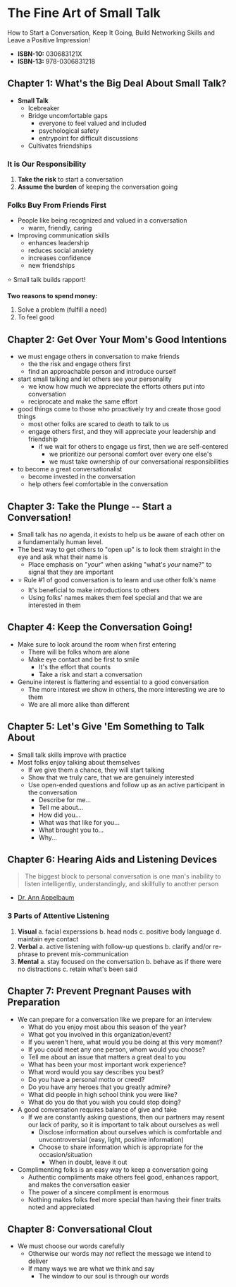 # The Fine Art of Small Talk

How to Start a Conversation, Keep It Going, Build Networking Skills and Leave a Positive Impression!

* **ISBN-10:** 030683121X
* **ISBN-13:** 978-0306831218

## Chapter 1: What's the Big Deal About Small Talk?

* **Small Talk**
    * Icebreaker
    * Bridge uncomfortable gaps
        * everyone to feel valued and included
        * psychological safety
        * entrypoint for difficult discussions
    * Cultivates friendships

### It is Our Responsibility

1. **Take the risk** to start a conversation
1. **Assume the burden** of keeping the conversation going

### Folks Buy From Friends First

* People like being recognized and valued in a conversation
    * warm, friendly, caring
* Improving communication skills
    * enhances leadership
    * reduces social anxiety
    * increases confidence
    * new friendships

⭐️ Small talk builds rapport!

**Two reasons to spend money:**

1. Solve a problem (fulfill a need)
1. To feel good

## Chapter 2: Get Over Your Mom's Good Intentions

* we must engage others in conversation to make friends
    * the the risk and engage others first
    * find an approachable person and introduce ourself
* start small talking and let others see your personality
    * we know how much we appreciate the efforts others put into conversation
    * reciprocate and make the same effort
* good things come to those who proactively try and create those good things
    * most other folks are scared to death to talk to us
    * engage others first, and they will appreciate your leadership and friendship
        * if we wait for others to engage us first, then we are self-centered
            * we prioritize our personal comfort over every one else's
            * we must take ownership of our conversational responsibilities
* to become a great conversationalist
    * become invested in the conversation
    * help others feel comfortable in the conversation

## Chapter 3: Take the Plunge -- Start a Conversation!

* Small talk has *no* agenda, it exists to help us be aware of each other on a fundamentally human level.
* The best way to get others to "open up" is to look them straight in the eye and ask what their name is
    * Place emphasis on "*your*" when asking "what's *your* name?" to signal that they are important
* ⭐️ Rule #1 of good conversation is to learn and use other folk's name
    * It's beneficial to make introductions to others
    * Using folks' names makes them feel special and that we are interested in them

## Chapter 4: Keep the Conversation Going!

* Make sure to look around the room when first entering
    * There will be folks whom are alone
    * Make eye contact and be first to smile
        * It's the effort that counts
        * Take a risk and start a conversation
* Genuine interest is flattering and essential to a good conversation
    * The more interest we show in others, the more interesting we are to them
    * We are all more alike than different

## Chapter 5: Let's Give 'Em Something to Talk About

* Small talk skills improve with practice
* Most folks enjoy talking about themselves
    * If we give them a chance, they will start talking
    * Show that we truly care, that we are genuinely interested
    * Use open-ended questions and follow up as an active participant in the conversation
        * Describe for me...
        * Tell me about...
        * How did you...
        * What was that like for you...
        * What brought you to...
        * Why...

## Chapter 6: Hearing Aids and Listening Devices

> The biggest block to personal conversation is one man's inability to listen intelligently, understandingly, and skillfully to another person
>
- [Dr. Ann Appelbaum](https://www.anneapplebaum.com/)

### 3 Parts of Attentive Listening

1. **Visual**
    a. facial experssions
    b. head nods
    c. positive body language
    d. maintain eye contact
2. **Verbal**
    a. active listening with follow-up questions
    b. clarify and/or re-phrase to prevent mis-communication
3. **Mental**
    a. stay focused on the conversation
    b. behave as if there were no distractions
    c. retain what's been said

## Chapter 7: Prevent Pregnant Pauses with Preparation

* We can prepare for a conversation like we prepare for an interview
    * What do you enjoy most abou this season of the year?
    * What got you involved in this organization/event?
    * If you weren't here, what would you be doing at this very moment?
    * If you could meet any one person, whom would you choose?
    * Tell me about an issue that matters a great deal to you
    * What has been your most important work experience?
    * What word would you say describes you best?
    * Do you have a personal motto or creed?
    * Do you have any heroes that you greatly admire?
    * What did people in high school think you were like?
    * What do you do that you wish you could stop doing?
* A good conversation requires balance of give and take
    * If we are constantly asking questions, then our partners may resent our lack of parity, so it is important to talk about ourselves as well
        * Disclose information about ourselves which is comfortable and unvcontroversial (easy, light, positive information)
        * Choose to share information which is appropriate for the occasion/situation
            * When in doubt, leave it out
* Complimenting folks is an easy way to keep a conversation going
    * Authentic compliments make others feel good, enhances rapport, and makes the conversation easier
    * The power of a sincere compliment is enormous
    * Nothing makes folks feel more special than having their finer traits noted and appreciated

## Chapter 8: Conversational Clout

* We must choose our words carefully
    * Otherwise our words may *not* reflect the message we intend to deliver
    * If many ways we are what we think and say
        * The window to our soul is through our words
